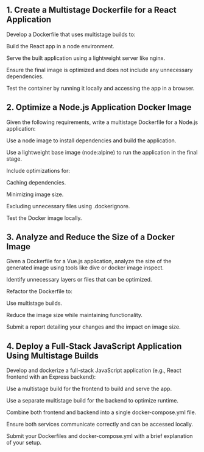 ## 1. Create a Multistage Dockerfile for a React Application
Develop a Dockerfile that uses multistage builds to:

Build the React app in a node environment.

Serve the built application using a lightweight server like nginx.

Ensure the final image is optimized and does not include any unnecessary dependencies.

Test the container by running it locally and accessing the app in a browser.

## 2. Optimize a Node.js Application Docker Image
Given the following requirements, write a multistage Dockerfile for a Node.js application:

Use a node image to install dependencies and build the application.

Use a lightweight base image (node:alpine) to run the application in the final stage.

Include optimizations for:

Caching dependencies.

Minimizing image size.

Excluding unnecessary files using .dockerignore.

Test the Docker image locally.

## 3. Analyze and Reduce the Size of a Docker Image
Given a Dockerfile for a Vue.js application, analyze the size of the generated image using tools like dive or docker image inspect.

Identify unnecessary layers or files that can be optimized.

Refactor the Dockerfile to:

Use multistage builds.

Reduce the image size while maintaining functionality.

Submit a report detailing your changes and the impact on image size.

## 4. Deploy a Full-Stack JavaScript Application Using Multistage Builds
Develop and dockerize a full-stack JavaScript application (e.g., React frontend with an Express backend):

Use a multistage build for the frontend to build and serve the app.

Use a separate multistage build for the backend to optimize runtime.

Combine both frontend and backend into a single docker-compose.yml file.

Ensure both services communicate correctly and can be accessed locally.

Submit your Dockerfiles and docker-compose.yml with a brief explanation of your setup.